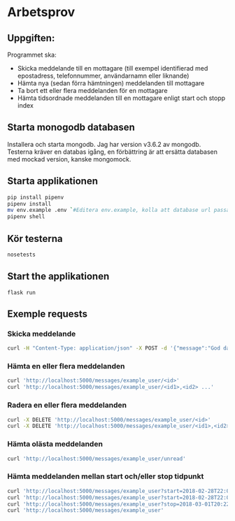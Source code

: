 # Arbetsprov

## Uppgiften:
Programmet ska:
* Skicka meddelande till en mottagare (till exempel identifierad med epostadress, telefonnummer, användarnamn eller liknande)
* Hämta nya (sedan förra hämtningen) meddelanden till mottagare
* Ta bort ett eller flera meddelanden för en mottagare
* Hämta tidsordnade meddelanden till en mottagare enligt start och stopp index

## Starta monogodb databasen
Installera och starta mongodb. Jag har version v3.6.2 av mongodb. Testerna kräver en databas igång, en förbättring är att ersätta databasen med mockad version, kanske mongomock.

## Starta applikationen
```bash
pip install pipenv
pipenv install
mv env.example .env `#Editera env.example, kolla att database url passar`
pipenv shell
```

## Kör testerna
```bash
nosetests
```

## Start the applikationen
`flask run`

## Exemple requests
### Skicka meddelande
```Bash
curl -H "Content-Type: application/json" -X POST -d '{"message":"God day example_user!"}' http://localhost:5000/messages/example_user
```
### Hämta en eller flera meddelanden
```Bash
curl 'http://localhost:5000/messages/example_user/<id>'
curl 'http://localhost:5000/messages/example_user/<id1>,<id2> ...'
```
### Radera en eller flera meddelanden
```Bash
curl -X DELETE 'http://localhost:5000/messages/example_user/<id>'
curl -X DELETE 'http://localhost:5000/messages/example_user/<id1>,<id2>...'
```
### Hämta olästa meddelanden
```Bash
curl 'http://localhost:5000/messages/example_user/unread'
```
### Hämta meddelanden mellan start och/eller stop tidpunkt
```Bash
curl 'http://localhost:5000/messages/example_user?start=2018-02-28T22:01:31&stop=2018-03-01T20:22:07'
curl 'http://localhost:5000/messages/example_user?start=2018-02-28T22:01:31'
curl 'http://localhost:5000/messages/example_user?stop=2018-03-01T20:22:07'
curl 'http://localhost:5000/messages/example_user'
```
